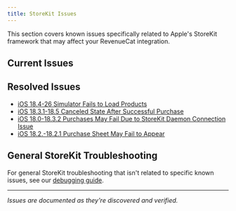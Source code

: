 ```yaml
---
title: StoreKit Issues
---
```


This section covers known issues specifically related to Apple's StoreKit framework that may affect your RevenueCat integration.

## Current Issues

## Resolved Issues

- [iOS 18.4-26 Simulator Fails to Load Products](storekit/ios-18-4-simulator-fails-to-load-products)
- [iOS 18.3.1-18.5 Canceled State After Successful Purchase](storekit/ios-18-4-canceled-state-after-successful-purchase)
- [iOS 18.0-18.3.2 Purchases May Fail Due to StoreKit Daemon Connection Issue](storekit/ios-18-purchase-fails-due-to-failed-storekitdaemon-connection)
- [iOS 18.2.-18.2.1 Purchase Sheet May Fail to Appear](storekit/ios-18-2-purchase-sheet-may-fail-to-appear)

## General StoreKit Troubleshooting

For general StoreKit troubleshooting that isn't related to specific known issues, see our [debugging guide](/test-and-launch/debugging/troubleshooting-the-sdks).

---

_Issues are documented as they're discovered and verified._

